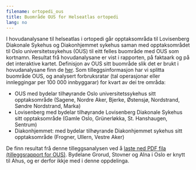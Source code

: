 ```yaml
---
filename: ortopedi_ous
title: Buområde OUS for Helseatlas ortopedi 
lang: no
---
```


I hovudanalysane til helseatlas i ortopedi går opptaksområda til Lovisenberg Diakonale Sykehus og Diakonhjemmet sykehus saman med opptaksområdet til Oslo universitetssykehus (OUS) til eitt felles buområde med OUS som kortnamn. Resultat frå hovudanalysane er vist i rapporten, på faktaark og på det interaktive kartet. Definisjon av OUS sitt buområde slik det er brukt i hovudanalysane finn de [her](/helseatlas/files/ortopedi_buomraader.pdf). Som tilleggsinformasjon har vi splitta buområde OUS, og analysert forbruksratar (tal operasjonar eller innleggingar per 100 000 innbyggarar) for kvart av dei tre områda:

- OUS med bydelar tilhøyrande Oslo universitetssykehus sitt opptaksområde (Sagene, Nordre Aker, Bjerke, Østensjø, Nordstrand, Søndre Nordstrand, Marka)
- Lovisenberg med bydelar tilhøyrande Lovisenberg Diakonale Sykehus sitt opptaksområde (Gamle Oslo, Grünerløkka, St. Hanshaugen, Sentrum)
- Diakonhjemmet: med bydelar tilhøyrande Diakonhjemmet sykehus sitt opptaksområde (Frogner, Ullern, Vestre Aker)

De finn resultat frå denne tilleggsanalysen ved å [laste ned PDF fila (tilleggsrapport for OUS)](/helseatlas/files/ortopedi_ous_3delt.pdf). Bydelane Grorud, Stovner og Alna i Oslo er knytt til Ahus, og er derfor ikkje med i denne oppdelinga.
